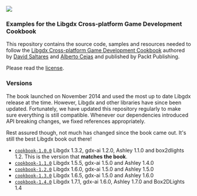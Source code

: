 ![](http://i.imgur.com/zd2KtbO.png?1)

### Examples for the Libgdx Cross-platform Game Development Cookbook

This repository contains the source code, samples and resources needed to follow the [Libgdx Cross-platform Game Development Cookbook](https://www.packtpub.com/game-development/libgdx-cross-platform-game-development-cookbook) authored by [David Saltares](https://github.com/saltares) and [Alberto Cejas](https://github.com/albertocejas) and published by Packt Publishing.

Please read the [license](https://github.com/saltares/libgdx-cookbook/blob/master/LICENSE.md).

### Versions

The book launched on November 2014 and used the most up to date Libgdx release at the time. However, Libgdx and other libraries have since been updated. Fortunately, we have updated this repository regularly to make sure everything is still compatible. Whenever our dependencies introduced API breaking changes, we fixed references appropriately.

Rest assured though, not much has changed since the book came out. It's still the best Libgdx book out there!

* [`cookbook-1.0.0`](https://github.com/saltares/libgdx-cookbook/releases/tag/cookbook-1.0.0) Libgdx 1.3.2, gdx-ai 1.2.0, Ashley 1.1.0 and box2dlights 1.2. This is the version that **matches the book**.
* [`cookbook-1.1.0`](https://github.com/saltares/libgdx-cookbook/releases/tag/cookbook-1.1.0) Libgdx 1.5.5, gdx-ai 1.5.0 and Ashley 1.4.0 
* [`cookbook-1.2.0`](https://github.com/saltares/libgdx-cookbook/releases/tag/cookbook-1.2.0) Libgdx 1.6.0, gdx-ai 1.5.0 and Ashley 1.5.0
* [`cookbook-1.3.0`](https://github.com/saltares/libgdx-cookbook/releases/tag/cookbook-1.3.0) Libgdx 1.6.5, gdx-ai 1.5.0 and Ashley 1.6.0
* [`cookbook-1.4.0`](https://github.com/saltares/libgdx-cookbook/releases/tag/cookbook-1.4.0) Libgdx 1.7.1, gdx-ai 1.6.0, Ashley 1.7.0 and Box2DLights 1.4
